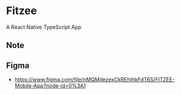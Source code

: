 # Fitzee

A React Native TypeScript App

## Note

## Figma

- https://www.figma.com/file/nMQMdezexCkREhthkFdT6S/FITZEE-Mobile-App?node-id=0%3A1
